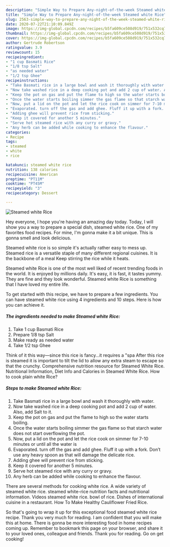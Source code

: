 ```yaml
---
description: "Simple Way to Prepare Any-night-of-the-week Steamed white Rice"
title: "Simple Way to Prepare Any-night-of-the-week Steamed white Rice"
slug: 2563-simple-way-to-prepare-any-night-of-the-week-steamed-white-rice
date: 2020-07-22T21:10:09.849Z
image: https://img-global.cpcdn.com/recipes/b5fa609ce508d919/751x532cq70/steamed-white-rice-recipe-main-photo.jpg
thumbnail: https://img-global.cpcdn.com/recipes/b5fa609ce508d919/751x532cq70/steamed-white-rice-recipe-main-photo.jpg
cover: https://img-global.cpcdn.com/recipes/b5fa609ce508d919/751x532cq70/steamed-white-rice-recipe-main-photo.jpg
author: Gertrude Robertson
ratingvalue: 3.9
reviewcount: 15
recipeingredient:
- "1 cup Basmati Rice"
- "1/8 tsp Salt"
- "as needed water"
- "1/2 tsp Ghee"
recipeinstructions:
- "Take Basmati rice in a large bowl and wash it thoroughly with water."
- "Now take washed rice in a deep cooking pot and add 2 cup of water. Also, add Salt to it."
- "Keep the pot on gas and put the flame to high so the water starts boiling."
- "Once the water starts boiling simmer the gas flame so that starch water does not start overflowing the pot."
- "Now, put a lid on the pot and let the rice cook on simmer for 7-10 minutes or until all the water is"
- "Evaporated. turn off the gas and add ghee. Fluff it up with a fork. Don’t use any heavy spoon as that will damage the delicate rice."
- "Adding ghee will prevent rice from sticking."
- "Keep it covered for another 5 minutes."
- "Serve hot steamed rice with any curry or gravy."
- "Any herb can be added while cooking to enhance the flavour."
categories:
- Recipe
tags:
- steamed
- white
- rice

katakunci: steamed white rice 
nutrition: 138 calories
recipecuisine: American
preptime: "PT11M"
cooktime: "PT45M"
recipeyield: "3"
recipecategory: Dessert

---
```



![Steamed white Rice](https://img-global.cpcdn.com/recipes/b5fa609ce508d919/751x532cq70/steamed-white-rice-recipe-main-photo.jpg)

Hey everyone, I hope you're having an amazing day today. Today, I will show you a way to prepare a special dish, steamed white rice. One of my favorites food recipes. For mine, I'm gonna make it a bit unique. This is gonna smell and look delicious.

Steamed white rice is so simple it&#39;s actually rather easy to mess up. Steamed rice is a versatile staple of many different regional cuisines. It is the backbone of a meal Keep stirring the rice while it heats.

Steamed white Rice is one of the most well liked of recent trending foods in the world. It is enjoyed by millions daily. It's easy, it is fast, it tastes yummy. They are fine and they look wonderful. Steamed white Rice is something that I have loved my entire life.


To get started with this recipe, we have to prepare a few ingredients. You can have steamed white rice using 4 ingredients and 10 steps. Here is how you can achieve it.

<!--inarticleads1-->

##### The ingredients needed to make Steamed white Rice:

1. Take 1 cup Basmati Rice
1. Prepare 1/8 tsp Salt
1. Make ready as needed water
1. Take 1/2 tsp Ghee


Think of it this way—since this rice is fancy…it requires a &#34;spa After this rice is steamed it is important to tilt the lid to allow any extra steam to escape so that the crunchy. Comprehensive nutrition resource for Steamed White Rice. Nutritional Information, Diet Info and Calories in Steamed White Rice. How to cook plain white Rice? 

<!--inarticleads2-->

##### Steps to make Steamed white Rice:

1. Take Basmati rice in a large bowl and wash it thoroughly with water.
1. Now take washed rice in a deep cooking pot and add 2 cup of water. Also, add Salt to it.
1. Keep the pot on gas and put the flame to high so the water starts boiling.
1. Once the water starts boiling simmer the gas flame so that starch water does not start overflowing the pot.
1. Now, put a lid on the pot and let the rice cook on simmer for 7-10 minutes or until all the water is
1. Evaporated. turn off the gas and add ghee. Fluff it up with a fork. Don’t use any heavy spoon as that will damage the delicate rice.
1. Adding ghee will prevent rice from sticking.
1. Keep it covered for another 5 minutes.
1. Serve hot steamed rice with any curry or gravy.
1. Any herb can be added while cooking to enhance the flavour.


There are several methods for cooking white rice. A wide variety of steamed white rice. steamed white-rice nutrition facts and nutritional information. Videos steamed white rice. bowl of rice. Dishes of international cuisine in a restaurant. How To Make Healthy Cauliflower Fried Rice. 

So that's going to wrap it up for this exceptional food steamed white rice recipe. Thank you very much for reading. I am confident that you will make this at home. There is gonna be more interesting food in home recipes coming up. Remember to bookmark this page on your browser, and share it to your loved ones, colleague and friends. Thank you for reading. Go on get cooking!
